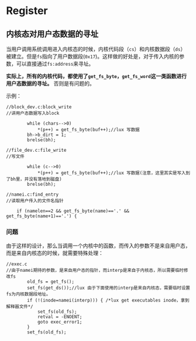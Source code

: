 # Register

## 内核态对用户态数据的寻址
当用户调用系统调用进入内核态的时候，内核代码段（`cs`）和内核数据段（`ds`）被建立。但是`fs`指向了用户数据段(`0x17`)。这样做的好处是，对于传入内核的参数，可以直接通过`fs:address`来寻址。

__实际上，所有的内核代码，都使用了`get_fs_byte`，`get_fs_word`这一类函数进行用户态数据的寻址。__ 否则是有问题的。

示例：
```
//block_dev.c:block_write
//讲用户态数据写入block

		while (chars-->0)
			*(p++) = get_fs_byte(buf++);//lux 写数据
		bh->b_dirt = 1;
		brelse(bh);
```

```
//file_dev.c:file_write
//写文件

		while (c-->0)
			*(p++) = get_fs_byte(buf++);//lux 写数据(注意，这里其实是写入到了bh里，并没有落地到磁盘)
		brelse(bh);
```

```
//namei.c:find_entry
//读取用户传入的文件名指针

	if (namelen==2 && get_fs_byte(name)=='.' && get_fs_byte(name+1)=='.') {
```


### 问题
由于这样的设计，那么当调用一个内核中的函数，而传入的参数不是来自用户态，而是来自内核态的时候，就需要特殊处理：
```
//exec.c
//由于namei期待的参数，是来自用户态的指针，而interp是来自于内核态，所以需要临时修改fs
		old_fs = get_fs();
		set_fs(get_ds());//lux 由于下面使用的interp是来自内核态，需要临时设置fs为内核数据段地址。
		if (!(inode=namei(interp))) { /*lux get executables inode，拿到解释器文件*/
			set_fs(old_fs);
			retval = -ENOENT;
			goto exec_error1;
		}
		set_fs(old_fs);
```